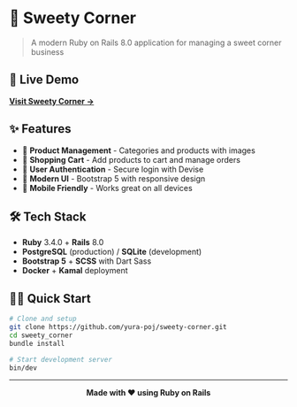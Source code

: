 # 🍰 Sweety Corner

> A modern Ruby on Rails 8.0 application for managing a sweet corner business

## 🚀 Live Demo

**[Visit Sweety Corner →](http://147.45.210.217:3000/)**

## ✨ Features

- 🏪 **Product Management** - Categories and products with images
- 🛒 **Shopping Cart** - Add products to cart and manage orders  
- 👤 **User Authentication** - Secure login with Devise
- 🎨 **Modern UI** - Bootstrap 5 with responsive design
- 📱 **Mobile Friendly** - Works great on all devices

## 🛠 Tech Stack

- **Ruby** 3.4.0 + **Rails** 8.0
- **PostgreSQL** (production) / **SQLite** (development)
- **Bootstrap 5** + **SCSS** with Dart Sass
- **Docker** + **Kamal** deployment

## 🏃‍♂️ Quick Start

```bash
# Clone and setup
git clone https://github.com/yura-poj/sweety-corner.git
cd sweety_corner
bundle install

# Start development server
bin/dev
```

---

<div align="center">
  <strong>Made with ❤️ using Ruby on Rails</strong>
</div>